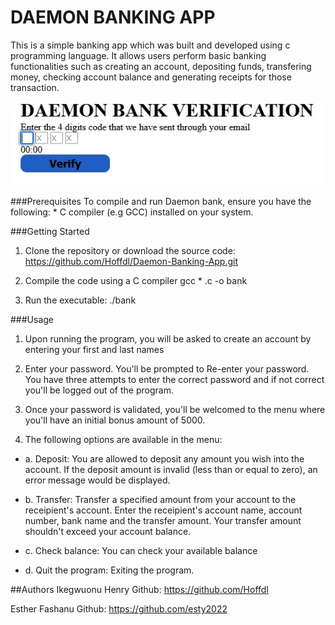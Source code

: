 # DAEMON BANKING APP
This is a simple banking app which was built and developed using c programming language. It allows users perform basic banking functionalities such as creating an account, depositing funds, transfering money, checking account balance and generating receipts for those transaction.

![alt text](https://github.com/Hoffdl/Daemon-Banking-App/blob/master/verifyimg.jpg)

###Prerequisites
To compile and run Daemon bank, ensure you have the following:
	* C compiler (e.g GCC) installed on your system.

###Getting Started
1. Clone the repository or download the source code:
https://github.com/Hoffdl/Daemon-Banking-App.git

2. Compile the code using a C compiler
gcc * .c -o bank

3. Run the executable:
./bank

###Usage
1. Upon running the program, you will be asked to create an account by entering your first and last names

1. Enter your password. You'll be prompted to Re-enter your password. You have three attempts to enter the correct password and if not correct you'll be logged out of the program.

3. Once your password is validated, you'll be welcomed to the menu where you'll have an initial bonus amount of 5000.

4. The following options are available in the menu:

* a. Deposit: You are allowed to deposit any amount you wish into the account. If the deposit amount is invalid (less than or equal to zero), an error message would be displayed.

* b. Transfer: Transfer a specified amount from your account to the receipient's account. Enter the receipient's account name, account number, bank name and the transfer amount. Your transfer amount shouldn't exceed your account balance.

* c. Check balance: You can check your available balance

* d. Quit the program: Exiting the program.

##Authors
Ikegwuonu Henry 
Github: https://github.com/Hoffdl

Esther Fashanu
Github: https://github.com/esty2022
